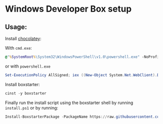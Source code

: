 # Windows Developer Box setup

## Usage:

Install [chocolatey](https://chocolatey.org/install):

With `cmd.exe`:

```cmd
@"%SystemRoot%\System32\WindowsPowerShell\v1.0\powershell.exe" -NoProfile -InputFormat None -ExecutionPolicy Bypass -Command "iex ((New-Object System.Net.WebClient).DownloadString('https://chocolatey.org/install.ps1'))" && SET "PATH=%PATH%;%ALLUSERSPROFILE%\chocolatey\bin"
```

or with `powershell.exe`

```powershell
Set-ExecutionPolicy AllSigned; iex ((New-Object System.Net.WebClient).DownloadString('https://chocolatey.org/install.ps1'))
```

Install boxstarter:

```powershell
cinst -y boxstarter
```

Finally run the install script using the boxstarter shell by running `install.ps1` or by running:

```powershell
Install-BoxstarterPackage -PackageName https://raw.githubusercontent.com/willprice/box-dev/master/install.ps1 -DisableReboots
```
